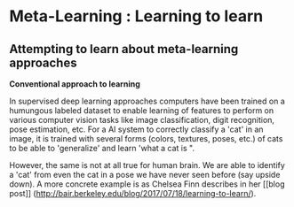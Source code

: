 # Meta-Learning : Learning to learn 

## Attempting to learn about meta-learning approaches

**Conventional approach to learning** 

In supervised deep learning approaches computers have been trained on a humungous labeled dataset to enable learning of features to perform on various computer vision tasks like image classification, digit recognition, pose estimation, etc. For a AI system to correctly classify a 'cat' in an image, it is trained with several forms (colors, textures, poses, etc.) of cats to be able to 'generalize' and learn 'what a cat is ".

However, the same is not at all true for human brain. We are able to identify a 'cat' from even the cat in a pose we have never seen before (say upside down). A more concrete example is as Chelsea Finn describes in her [[blog post]]   (http://bair.berkeley.edu/blog/2017/07/18/learning-to-learn/).

